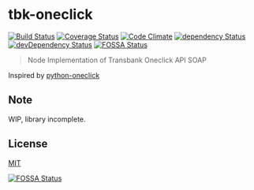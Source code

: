 # tbk-oneclick

[![Build Status](https://img.shields.io/travis/lgaticaq/tbk-oneclick.svg?style=flat-square)](https://travis-ci.org/lgaticaq/tbk-oneclick)
[![Coverage Status](https://img.shields.io/coveralls/lgaticaq/tbk-oneclick/master.svg?style=flat-square)](https://coveralls.io/github/lgaticaq/tbk-oneclick?branch=master)
[![Code Climate](https://img.shields.io/codeclimate/github/lgaticaq/tbk-oneclick.svg?style=flat-square)](https://codeclimate.com/github/lgaticaq/tbk-oneclick)
[![dependency Status](https://img.shields.io/david/lgaticaq/tbk-oneclick.svg?style=flat-square)](https://david-dm.org/lgaticaq/tbk-oneclick#info=dependencies)
[![devDependency Status](https://img.shields.io/david/dev/lgaticaq/tbk-oneclick.svg?style=flat-square)](https://david-dm.org/lgaticaq/tbk-oneclick#info=devDependencies)
[![FOSSA Status](https://app.fossa.io/api/projects/git%2Bgithub.com%2Flgaticaq%2Ftbk-oneclick.svg?type=shield)](https://app.fossa.io/projects/git%2Bgithub.com%2Flgaticaq%2Ftbk-oneclick?ref=badge_shield)

> Node Implementation of Transbank Oneclick API SOAP

Inspired by [python-oneclick](https://github.com/cornershop/python-oneclick)

## Note

WIP, library incomplete.

## License

[MIT](https://tldrlegal.com/license/mit-license)


[![FOSSA Status](https://app.fossa.io/api/projects/git%2Bgithub.com%2Flgaticaq%2Ftbk-oneclick.svg?type=large)](https://app.fossa.io/projects/git%2Bgithub.com%2Flgaticaq%2Ftbk-oneclick?ref=badge_large)